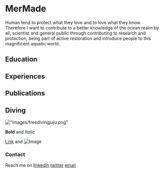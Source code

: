 # MerMade
  Human tend to protect what they love and to love what they know. Therefore I want to contribute to a better knowledge of the ocean realm by all, scientist and general public through contributing to research and protection, being part of active restoration and introduce people to this magnificent aquatic world.
  
## Education

## Experiences

## Publications

## Diving
!["images/freedivingjuju.png"]("images/freedivingjuju.png")


**Bold** and _Italic_ 

[Link](url) and ![Image](src)

### Contact
Reach me on
[linkedin](https://www.linkedin.com/in/juliette-langlois-838271109/)  [twitter](https://twitter.com/Juliette__L) [email](juliette.a.langlois@gmail.com)
